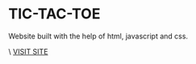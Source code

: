 <h1>TIC-TAC-TOE</h1>
<p>Website built with the help of html, javascript and css.</p>\
<a href=”https://kptaan13.github.io/rktictactoe.github.io/tictac”>VISIT SITE</a>
